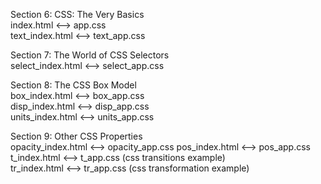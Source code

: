 Section 6: CSS: The Very Basics  
index.html <--> app.css  
text_index.html <--> text_app.css    
  
Section 7: The World of CSS Selectors  
select_index.html <--> select_app.css  
  
Section 8: The CSS Box Model  
box_index.html <--> box_app.css  
disp_index.html <--> disp_app.css  
units_index.html <--> units_app.css  
  
Section 9: Other CSS Properties  
opacity_index.html <--> opacity_app.css
pos_index.html <--> pos_app.css
t_index.html <--> t_app.css (css transitions example)  
tr_index.html <--> tr_app.css (css transformation example)    